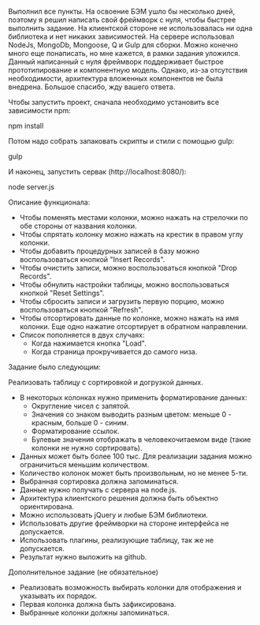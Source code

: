 Выполнил все пункты. На освоение БЭМ ушло бы несколько дней, поэтому я решил написать свой фреймворк с нуля, чтобы быстрее выполнить задание. На клиентской стороне не использовалась ни одна библиотека и нет никаких зависимостей. На сервере использовал NodeJs, MongoDb, Mongoose, Q и Gulp для сборки. Можно конечно много еще понаписать, но мне кажется, в рамки задания уложился. Данный написанный с нуля фреймворк поддерживает быстрое прототипирование и компонентную модель. Однако, из-за отсутствия необходимости, архитектура вложенных компонентов не была внедрена. Большое спасибо, жду вашего ответа.

Чтобы запустить проект, сначала необходимо установить все зависимости npm:

  npm install

Потом надо собрать запаковать скрипты и стили с помощью gulp:

  gulp

И наконец, запустить сервак (http://localhost:8080/):

  node server.js

Описание функционала:

  - Чтобы поменять местами колонки, можно нажать на стрелочки по обе стороны от названия колонки.
  - Чтобы спрятать колонку можно нажать на крестик в правом углу колонки.
  - Чтобы добавить процедурных записей в базу можно воспользоваться кнопкой "Insert Records".
  - Чтобы очистить записи, можно воспользоваться кнопкой "Drop Records".
  - Чтобы обнулить настройки таблицы, можно воспользоваться кнопкой "Reset Settings".
  - Чтобы сбросить записи и загрузить первую порцию, можно воспользоваться кнопкой "Refresh".
  - Чтобы отсортировать данные по колонке, можно нажать на имя колонки. Еще одно нажатие отсортирует в обратном направлении.
  - Список пополняется в двух случаях:
    - Когда нажимается кнопка "Load".
    - Когда страница прокручивается до самого низа.

Задание было следующим:

  Реализовать таблицу с сортировкой и догрузкой данных.

  - В некоторых колонках нужно применить форматирование данных:
    - Округление чисел с запятой.
    - Значения со знаком выводить разным цветом: меньше 0 - красным, больше 0 - синим.
    - Форматирование ссылок.
    - Булевые значения отображать в человекочитаемом виде (такие колонки не нужно сортировать).
  - Данных может быть более 100 тыс. Для реализации задания можно ограничиться меньшим количеством.
  -  Количество колонок может быть произвольным, но не менее 5-ти.
  -  Выбранная сортировка должна запоминаться.
  -  Данные нужно получать с сервера на node.js.
  -  Архитектура клиентского решения должна быть объектно ориентирована.
  -  Можно использовать jQuery и любые БЭМ библиотеки.
  -  Использовать другие фреймворки на стороне интерфейса не допускается.
  -  Использовать плагины, реализующие таблицу, так же не допускается.
  -  Результат нужно выложить на github.

  Дополнительное задание (не обязательное)

  -  Реализовать возможность выбирать колонки для отображения и указывать их порядок.
  -  Первая колонка должна быть зафиксирована.
  -  Выбранные колонки должны запоминаться.
